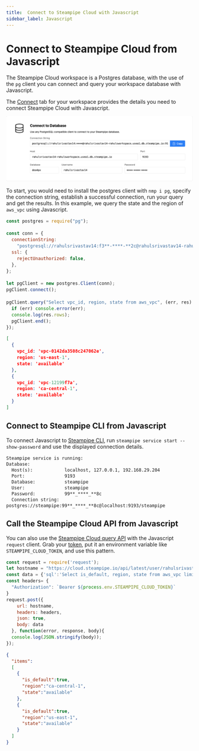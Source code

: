 ```yaml
---
title:  Connect to Steampipe Cloud with Javascript
sidebar_label: Javascript
---
```

# Connect to Steampipe Cloud from Javascript

The Steampipe Cloud workspace is a Postgres database, with the use of the `pg` client you can connect and query your workspace database with Javascript.

The [Connect](/docs/cloud/integrations/overview) tab for your workspace provides the details you need to connect Steampipe Cloud with Javascript.

<div style={{"marginTop":"1em", "marginBottom":"1em", "width":"90%"}}>
<img src="/images/docs/cloud/steampipe-cloud-connect-details.jpg" />
</div>

To start, you would need to install the postgres client with `nmp i pg`, specify the connection string, establish a successful connection, run your query and get the results. In this example, we query the state and the region of `aws_vpc` using Javascript.

```javascript
const postgres = require("pg");

const conn = {
  connectionString:
    "postgresql://rahulsrivastav14:f3**-****-**2c@rahulsrivastav14-rahulsworkspace.usea1.db.steampipe.io:9193/dea4px",
  ssl: {
    rejectUnauthorized: false,
  },
};

let pgClient = new postgres.Client(conn);
pgClient.connect();

pgClient.query("Select vpc_id, region, state from aws_vpc", (err, res) => {
  if (err) console.error(err);
  console.log(res.rows);
  pgClient.end();
});

```

```json
[
  {
    vpc_id: 'vpc-0142da3508c247062e',
    region: 'us-east-1',
    state: 'available'
  },
  {
    vpc_id: 'vpc-12199f7a',
    region: 'ca-central-1',
    state: 'available'
  }
]
```

## Connect to Steampipe CLI from Javascript

To connect Javascript to [Steampipe CLI](https://steampipe.io/downloads), run `steampipe service start --show-password` and use the displayed connection details.

```
Steampipe service is running:
Database:
  Host(s):            localhost, 127.0.0.1, 192.168.29.204
  Port:               9193
  Database:           steampipe
  User:               steampipe
  Password:           99**_****_**8c
  Connection string:  postgres://steampipe:99**_****_**8c@localhost:9193/steampipe
```

## Call the Steampipe Cloud API from Javascript

You can also use the [Steampipe Cloud query API](https://steampipe.io/docs/cloud/develop/query-api) with the Javascript `request` client. Grab your [token](https://steampipe.io/docs/cloud/profile#api-tokens), put it an environment variable like `STEAMPIPE_CLOUD_TOKEN`, and use this pattern.

```javascript
const request = require('request');
let hostname = "https://cloud.steampipe.io/api/latest/user/rahulsrivastav14/workspace/rahulsworkspace/query";
const data = {'sql':'Select is_default, region, state from aws_vpc limit 2'}
const headers= {
  "Authorization": `Bearer ${process.env.STEAMPIPE_CLOUD_TOKEN}`
}
request.post({
    url: hostname,
    headers: headers,
    json: true,
    body: data
  }, function(error, response, body){
  console.log(JSON.stringify(body));
});
```

```json
{
  "items":
  [
    {
      "is_default":true,
      "region":"ca-central-1",
      "state":"available"
    },
    {
      "is_default":true,
      "region":"us-east-1",
      "state":"available"
    }
  ]
}
```
